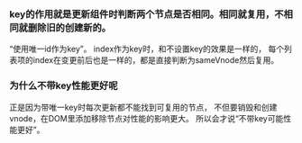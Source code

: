 ### key的作用就是更新组件时判断两个节点是否相同。相同就复用，不相同就删除旧的创建新的。


“使用唯一id作为key”。
index作为key时，和不设置key的效果是一样的，
每个列表项的index在变更前后也是一样的，都是直接判断为sameVnode然后复用。


### 为什么不带key性能更好呢

正是因为带唯一key时每次更新都不能找到可复用的节点，
不但要销毁和创建vnode，在DOM里添加移除节点对性能的影响更大。
所以会才说“不带key可能性能更好”。

